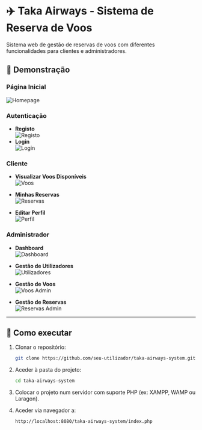# ✈️ Taka Airways - Sistema de Reserva de Voos

Sistema web de gestão de reservas de voos com diferentes funcionalidades para clientes e administradores.

## 📸 Demonstração

### Página Inicial
![Homepage](./assets/images/readme/homepage.png)

### Autenticação
- **Registo**  
  ![Registo](./assets/images/readme/registo.png)
- **Login**  
  ![Login](./assets/images/readme/login.png)

### Cliente

- **Visualizar Voos Disponíveis**  
  ![Voos](./assets/images/readme/voos.png)

- **Minhas Reservas**  
  ![Reservas](./assets/images/readme/reserva.png)

- **Editar Perfil**  
  ![Perfil](./assets/images/readme/perfil.png)

### Administrador

- **Dashboard**  
  ![Dashboard](./assets/images/readme/dashboard.png)

- **Gestão de Utilizadores**  
  ![Utilizadores](./assets/images/readme/gerir_utilizadores.png)

- **Gestão de Voos**  
  ![Voos Admin](./assets/images/readme/gerir_voos.png)

- **Gestão de Reservas**  
  ![Reservas Admin](./assets/images/readme/gerir_reservas.png)

---

## 🚀 Como executar

1. Clonar o repositório:

   ```bash
   git clone https://github.com/seu-utilizador/taka-airways-system.git
   ```

2. Aceder à pasta do projeto:

   ```bash
   cd taka-airways-system
   ```

3. Colocar o projeto num servidor com suporte PHP (ex: XAMPP, WAMP ou Laragon).
4. Aceder via navegador a:

   ```bash
   http://localhost:8080/taka-airways-system/index.php
   ```
